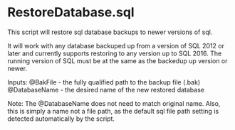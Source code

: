 # RestoreDatabase.sql

This script will restore sql database backups to newer versions of sql.

It will work with any database backuped up from a version of SQL 2012 or later and currently supports restoring to any version up to SQL 2016. The running version of SQL must be at the same as the backedup up version or newer.

Inputs:
@BakFile - the fully qualified path to the backup file (.bak)
@DatabaseName - the desired name of the new restored database 

Note: The @DatabaseName does not need to match original name. Also, this is simply a name not a file path, as the default sql file path setting is detected automatically by the script.

